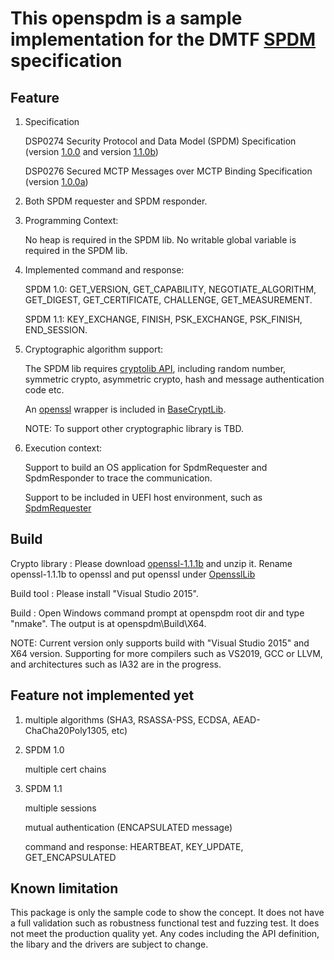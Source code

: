 # This openspdm is a sample implementation for the DMTF [SPDM](https://www.dmtf.org/standards/pmci) specification

## Feature

1) Specification

   DSP0274	Security Protocol and Data Model (SPDM) Specification (version [1.0.0](https://www.dmtf.org/sites/default/files/standards/documents/DSP0274_1.0.0.pdf) and version [1.1.0b](https://www.dmtf.org/sites/default/files/standards/documents/DSP0274_1.1.0b.pdf))

   DSP0276	Secured MCTP Messages over MCTP Binding Specification (version [1.0.0a](https://www.dmtf.org/sites/default/files/standards/documents/DSP0276_1.0.0a.pdf))

2) Both SPDM requester and SPDM responder.

3) Programming Context:

   No heap is required in the SPDM lib.
   No writable global variable is required in the SPDM lib. 

4) Implemented command and response: 

   SPDM 1.0: GET_VERSION, GET_CAPABILITY, NEGOTIATE_ALGORITHM, GET_DIGEST, GET_CERTIFICATE, CHALLENGE, GET_MEASUREMENT.

   SPDM 1.1: KEY_EXCHANGE, FINISH, PSK_EXCHANGE, PSK_FINISH, END_SESSION.

5) Cryptographic algorithm support:

   The SPDM lib requires [cryptolib API](https://github.com/jyao1/openspdm/blob/master/Include/Hal/Library/BaseCryptLib.h), including random number, symmetric crypto, asymmetric crypto, hash and message authentication code etc.

   An [openssl](https://www.openssl.org/) wrapper is included in [BaseCryptLib](https://github.com/jyao1/openspdm/tree/master/OsStub/BaseCryptLib).

   NOTE: To support other cryptographic library is TBD.

6) Execution context:

   Support to build an OS application for SpdmRequester and SpdmResponder to trace the communication.

   Support to be included in UEFI host environment, such as [SpdmRequester](https://github.com/jyao1/edk2/tree/DeviceSecurity/DeviceSecurityPkg)

## Build

Crypto library :
  Please download [openssl-1.1.1b](https://www.openssl.org/source/openssl-1.1.1b.tar.gz) and unzip it.
  Rename openssl-1.1.1b to openssl and put openssl under [OpensslLib](https://github.com/jyao1/openspdm/tree/master/OsStub/OpensslLib)

Build tool :
  Please install "Visual Studio 2015".

Build :
  Open Windows command prompt at openspdm root dir and type "nmake".
  The output is at openspdm\Build\X64.

NOTE:
  Current version only supports build with "Visual Studio 2015" and X64 version.
  Supporting for more compilers such as VS2019, GCC or LLVM, and architectures such as IA32 are in the progress.

## Feature not implemented yet

1) multiple algorithms (SHA3, RSASSA-PSS, ECDSA, AEAD-ChaCha20Poly1305, etc)

2) SPDM 1.0

   multiple cert chains

3) SPDM 1.1

   multiple sessions

   mutual authentication (ENCAPSULATED message)

   command and response: HEARTBEAT, KEY_UPDATE, GET_ENCAPSULATED

## Known limitation
This package is only the sample code to show the concept.
It does not have a full validation such as robustness functional test and fuzzing test. It does not meet the production quality yet.
Any codes including the API definition, the libary and the drivers are subject to change.

